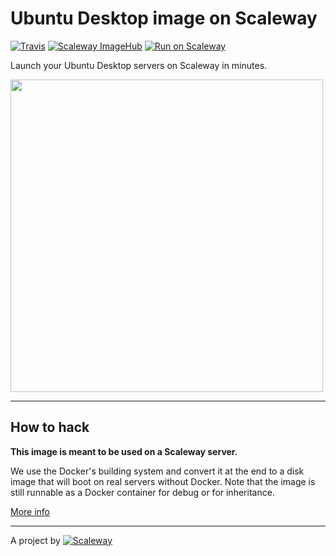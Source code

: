 # Ubuntu Desktop image on Scaleway

[![Travis](https://img.shields.io/travis/scaleway-community/scaleway-ubuntu-desktop.svg)](https://travis-ci.org/scaleway-community/scaleway-ubuntu-desktop)
[![Scaleway ImageHub](https://img.shields.io/badge/ImageHub-view-ff69b4.svg)](https://hub.scaleway.com/ubuntu-desktop.html)
[![Run on Scaleway](https://img.shields.io/badge/Scaleway-run-69b4ff.svg)](https://cloud.scaleway.com/#/servers/new?image=coming-soon)

Launch your Ubuntu Desktop servers on Scaleway in minutes.

<img src="http://upload.wikimedia.org/wikipedia/commons/4/4d/Ubuntu_15.04.png" width="500px" />

---

## How to hack

**This image is meant to be used on a Scaleway server.**

We use the Docker's building system and convert it at the end to a disk image that will boot on real servers without Docker. Note that the image is still runnable as a Docker container for debug or for inheritance.

[More info](https://github.com/scaleway/image-builder)

---

A project by [![Scaleway](https://avatars1.githubusercontent.com/u/5185491?v=3&s=42)](https://www.scaleway.com/)
